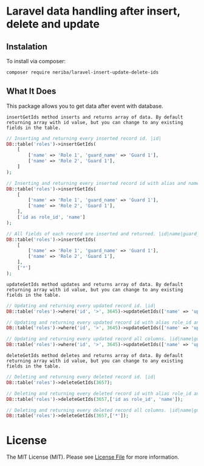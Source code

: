 # Laravel data handling after insert, delete and update

## Instalation

To install via composer:

```sh
composer require neriba/laravel-insert-update-delete-ids
```

## What It Does

This package allows you to get data after event with database.

`insertGetIds method inserts and returns array of data. By default returning array with id value, but you can change to any existing fields in the table.`

```php
// Inserting and returning every inserted record id. |id|
DB::table('roles')->insertGetIds(
    [
        ['name' => 'Role 1', 'guard_name' => 'Guard 1'],
        ['name' => 'Role 2', 'Guard 1'],
    ]
);

// Inserting and returning every inserted record id with alias and name. |role_id|name|
DB::table('roles')->insertGetIds(
    [
        ['name' => 'Role 1', 'guard_name' => 'Guard 1'],
        ['name' => 'Role 2', 'Guard 1'],
    ],
    ['id as role_id', 'name']
);

// All fields of each record are inserted and returned. |id|name|guard_name|
DB::table('roles')->insertGetIds(
    [
        ['name' => 'Role 1', 'guard_name' => 'Guard 1'],
        ['name' => 'Role 2', 'Guard 1'],
    ],
    ['*']
);
```

`updateGetIds method updates and returns array of data. By default returning array with id value, but you can change to any existing fields in the table.`

```php
// Updating and returning every updated record id. |id|
DB::table('roles')->where('id', '>', 3645)->updateGetIds(['name' => 'updated']);

// Updating and returning every updated record id with alias role_id and name. |role_id|name|
DB::table('roles')->where('id', '>', 3645)->updateGetIds(['name' => 'updated'],['id as role_id', 'name']);

// Updating and returning every updated record all columns. |id|name|guard_name|
DB::table('roles')->where('id', '>', 3645)->updateGetIds(['name' => 'updated'],['*']);
```

`deleteGetIds method deletes and returns array of data. By default returning array with id value, but you can change to any existing fields in the table.`

```php
// Deleting and returning every deleted record id. |id|
DB::table('roles')->deleteGetIds(3657);

// Deleting and returning every deleted record id with alias role_id and name. |role_id|name|
DB::table('roles')->deleteGetIds(3657,['id as role_id', 'name']);

// Deleting and returning every deleted record all columns. |id|name|guard_name|
DB::table('roles')->deleteGetIds(3657,['*']);
```

# License

The MIT License (MIT). Please see [License File](LICENSE) for more information.
